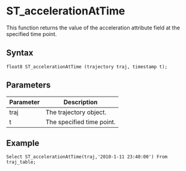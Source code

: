 # ST\_accelerationAtTime

This function returns the value of the acceleration attribute field at the specified time point.

## Syntax

```
float8 ST_accelerationAtTime (trajectory traj, timestamp t);
```

## Parameters

|Parameter|Description|
|---------|-----------|
|traj|The trajectory object.|
|t|The specified time point.|

## Example

```
Select ST_accelerationAtTime(traj,'2010-1-11 23:40:00') From traj_table;
```

